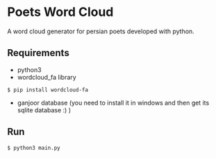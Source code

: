 # Poets Word Cloud
A word cloud generator for persian poets developed with python.

## Requirements
- python3
- wordcloud_fa library
```
$ pip install wordcloud-fa
```
- ganjoor database (you need to install it in windows and then get its sqlite database :) )

## Run
```
$ python3 main.py
```
